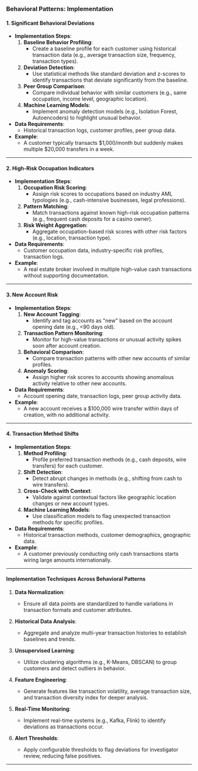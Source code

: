 ### **Behavioral Patterns: Implementation**

#### **1. Significant Behavioral Deviations**
   - **Implementation Steps**:
     1. **Baseline Behavior Profiling**:
        - Create a baseline profile for each customer using historical transaction data (e.g., average transaction size, frequency, transaction types).
     2. **Deviation Detection**:
        - Use statistical methods like standard deviation and z-scores to identify transactions that deviate significantly from the baseline.
     3. **Peer Group Comparison**:
        - Compare individual behavior with similar customers (e.g., same occupation, income level, geographic location).
     4. **Machine Learning Models**:
        - Implement anomaly detection models (e.g., Isolation Forest, Autoencoders) to highlight unusual behavior.
   - **Data Requirements**:
     - Historical transaction logs, customer profiles, peer group data.
   - **Example**:
     - A customer typically transacts $1,000/month but suddenly makes multiple $20,000 transfers in a week.

---

#### **2. High-Risk Occupation Indicators**
   - **Implementation Steps**:
     1. **Occupation Risk Scoring**:
        - Assign risk scores to occupations based on industry AML typologies (e.g., cash-intensive businesses, legal professions).
     2. **Pattern Matching**:
        - Match transactions against known high-risk occupation patterns (e.g., frequent cash deposits for a casino owner).
     3. **Risk Weight Aggregation**:
        - Aggregate occupation-based risk scores with other risk factors (e.g., location, transaction type).
   - **Data Requirements**:
     - Customer occupation data, industry-specific risk profiles, transaction logs.
   - **Example**:
     - A real estate broker involved in multiple high-value cash transactions without supporting documentation.

---

#### **3. New Account Risk**
   - **Implementation Steps**:
     1. **New Account Tagging**:
        - Identify and tag accounts as "new" based on the account opening date (e.g., <90 days old).
     2. **Transaction Pattern Monitoring**:
        - Monitor for high-value transactions or unusual activity spikes soon after account creation.
     3. **Behavioral Comparison**:
        - Compare transaction patterns with other new accounts of similar profiles.
     4. **Anomaly Scoring**:
        - Assign higher risk scores to accounts showing anomalous activity relative to other new accounts.
   - **Data Requirements**:
     - Account opening date, transaction logs, peer group activity data.
   - **Example**:
     - A new account receives a $100,000 wire transfer within days of creation, with no additional activity.

---

#### **4. Transaction Method Shifts**
   - **Implementation Steps**:
     1. **Method Profiling**:
        - Profile preferred transaction methods (e.g., cash deposits, wire transfers) for each customer.
     2. **Shift Detection**:
        - Detect abrupt changes in methods (e.g., shifting from cash to wire transfers).
     3. **Cross-Check with Context**:
        - Validate against contextual factors like geographic location changes or new account types.
     4. **Machine Learning Models**:
        - Use classification models to flag unexpected transaction methods for specific profiles.
   - **Data Requirements**:
     - Historical transaction methods, customer demographics, geographic data.
   - **Example**:
     - A customer previously conducting only cash transactions starts wiring large amounts internationally.

---

#### **Implementation Techniques Across Behavioral Patterns**

1. **Data Normalization**:
   - Ensure all data points are standardized to handle variations in transaction formats and customer attributes.

2. **Historical Data Analysis**:
   - Aggregate and analyze multi-year transaction histories to establish baselines and trends.

3. **Unsupervised Learning**:
   - Utilize clustering algorithms (e.g., K-Means, DBSCAN) to group customers and detect outliers in behavior.

4. **Feature Engineering**:
   - Generate features like transaction volatility, average transaction size, and transaction diversity index for deeper analysis.

5. **Real-Time Monitoring**:
   - Implement real-time systems (e.g., Kafka, Flink) to identify deviations as transactions occur.

6. **Alert Thresholds**:
   - Apply configurable thresholds to flag deviations for investigator review, reducing false positives.

---

